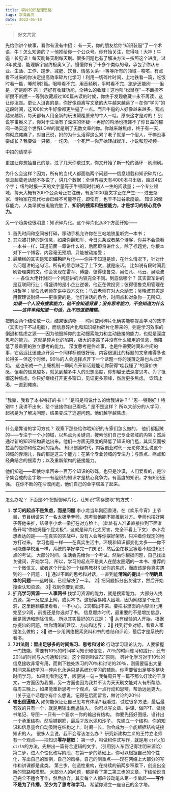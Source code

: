 ```yaml
---
title: 碎片知识整理思路
tags: 学海蠡测
date: 2022-05-18
---
```

> 好文共赏

先给你讲个故事，看你有没有中招：
有一天，你的朋友给你“知识装逼”了一个术语，牛！怎么知道的？－他推给你一个公众号。你开始关注，觉得哇！大神！牛逼！长见识！每天刷每天刷每天刷。很多问题也有了解决方法－按照这个进度，过3年就是、能理解宇宙终极奥义了。慢慢你有了十多个类似的号，承包了你从专业、生活、工作、跑步、减肥、饮食、情感关系·····等等所有的领域－咳咳，有点看不过来的你决定提高效率碎片化学习！利用一切碎片时间，上地铁看一篇，吃饭时看一篇，睡前刷2篇。眼睛看不完，用音频刷，平时看不完，跑步还能刷——但是，还是刷不 完！
还好有收藏功能，全特么的收藏！这也叫“松鼠症”－不断攒不断攒不断攒······等到收藏超过100篇未读的时候，你终于发现收藏＝永不再读，这让你沮丧。更让人沮丧的是，你好像距离写文章的大牛越来越远了－在你“学习”的这段时间，这100位大牛好像都更牛逼了一点。而且牛逼的人好像越来越多，观点越来越新，每天都有人用全新的玩法颠覆原来的牛人－哇，原来这才是对的！
别说宇宙奥义了，你对于生活有了深深的怀疑·····再好的鸡汤也掩饰不了你日益的郁闷－确实这个世界LOW的就是刷了无数文章的你。你越来越焦虑，终于有一天，你彻底瘫痪了，对自己说，妈的为什么活得这么累？老子就是一个俗人，干嘛没事要成长？我要做一只猪，一坨肉，一个死尸－你开始转战娱乐、小说和短视频···

中招的请举手

更加让你想抽自己的是，过了几天你歇过来，你又开始了新一轮的循环－刷刷刷。

为什么会这样？因为，所有的当代人都面临两个问题——信息超载和知识碎片化。信息超载老话题不多说了，讲几个数据：全世界每天有4000本书出版，超过4亿个字；
纽约时报一天的文字量等于牛顿同时代的人一生的阅读量；一个专业领域，每天大概有200个公众号正在注册，有近1000篇文字正在产生······
过去杂家、博物家在现代社会已经不可能存在，即使有，也干不过谷歌度娘。
知识的储存能力，人类早就被电脑完胜了，**知识的搜索和链接能力，才是学习的核心竞争力。**

另一个趋势也很明显：知识碎片化。这个碎片化从3个方面开始——

1. 首先时间和空间被打碎，移动手机允许你在三站地铁里听完一本书；
2. 其次被打碎的是信息，如果你翻知乎、今日头条或者某个博客，你并不会像看一本书一样，知道前面一章讲什么的，后面即将讲什么，除了标题党，你根本对下一个博客、内容毫无预期，只能被动接受；
3. 最糟糕的其实是知识**结构**碎片化——你并不知道是谁，在什么情况下，针对什么问题讲的这句话。所有的信息缺乏了上下文，就是废话。
   比如说有段时间我刷管理类的文，你会发现在雷军、傅盛、彼得德鲁克、吴伯凡、马云、吴晓波······各位大佬针对同一个问题讲的内容完全不同。到底信哪个？
   其实雷军讲的是互联网行业；傅盛讲的是小企业逆袭，他正在做投资；彼得德鲁克用管理在讲哲学；吴伯凡老师在讲中西方文化；马云老师在对大众励志；吴晓波其实是用管理谈财经——更重要的是，他们讲话的场合，时间点和对象你一无所知。***如果一个人没有搜索能力，他不会知道背景；没有思考能力，不会知道为什么——这样单纯知道一句话，比不知道更糟糕。***

把前面两个结论放一块，结果很清晰——时间空间碎片化确实能够提高学习的效率（其实也干不过电脑），而信息碎片化和知识结构碎片化带来的，则是学习效率的倒退和焦虑之源——因为他毁掉你的主动搜索能力和主动链接的能力，也就是深度思考的能力。
这就是碎片化的陷阱，极大的提高了并没有什么卵用的信息，而降低了最重要的独立思考的能力。
深度思考是件难事，也是件需要时间和空间的事，它远远比迅速点开另一个同样标题很好玩、内容很逗比的标题的文章难得多也长得多－但这个时候，90％的人会选择点开下一个话题一你的浅薄之路也从此开始。
这也形成一个上瘾机制－瞬间点开新话题能让你获得“哇我懂了”的廉价快感，但看的信息越多，就见到越多牛人的思想高度，你却越无法深度思考。为了抵御这种焦虑，你只好继续打开更多窗口，见证更多顶峰，然后更多焦虑。
饮鸩止渴，一直到瘫痪。

---

“我靠，我看了本书特好的书！”
“是吗是吗说什么的给我讲讲？”
“恩····特别好！特别牛！我讲不出来，给个链接你自己看吧。”
是不是这样？
所以大部分的人学习，起初是为了解决问题，结果变成了逃避问题。他们越学越焦虑。

---

什么是靠谱的学习方式？
观察下那些给你喂知识的专家们怎么做的。
他们都挺贼的——专注于一个小领域，以热点为关键词，搜索他们自己专业领域的内容；然后通过新的知识结构表达出来。他们一方面无限度的降低了知识的门槛，其实反而被拉高的是你和他之间的距离。
知识创富时代，内容创业时代－无论你怎么说这个领域的弄潮儿，靠的都是这三个能力：在某个专业领域的专注力；与热点、痛点和经典结合的搜索力；以及重新架构的链接能力。

他们知道——即使你拿回来一百万个知识的砂砾，也只是沙漠，人们爱看的，是沙子集合成的金字塔——有组织的知识才是核心竞争力。有高度的知识，才有知识压强。
在你不断的在沙漠闲逛，他们自己的金字塔盖了起来。

---

怎么办呢？
下面是3个把抵御碎片化，让知识“零存整取”的方式：

1. **学习的起点不是焦虑，而是问题**
   李小龙当年刚回香港，在《欢乐今宵》上节目，节目组请来了一名太极拳拳师，想考验他能不能推到对方。拳师也摆好架子等他来推，结果李小龙一拳打在对方脸上。（此处有人准备直接拉到下面准备开骂“你他妈懂个屁太极”，这就是碎片化太厉害，完全不看上下文）
   李小龙想表达的是——在真实的实战中，没有人会等你摆好架势，只冲着你规定的地方打过来。
   学习也是一样——在真实生活中，环境和知识都变化太多——你不可能像学校里一样，系统的学好学完一门知识，然后坐在教室等着不超过知识点的考试。
   大部分时间，生活会先给你一个考试，然后你根据问题，自己找出关键词，开始学习。
   所以，学习的起点不是某人在朋友圈晒的一本书、推荐的一个微信文、或者这个行业的一个经典教材引发你的焦虑，而应该是你真实遇到的一个问题：
   1⃣️ 通过不断的思考和对话，一直到能**清晰的提出一个明确具体的问题**——这时候，已经解决了一半。
   2⃣️ 把问题拆分出关键字，然后开始搜索认知资源。
   3⃣️ 找到你要到资源。
2. **扩充学习资源——人事网书**
   找学习资源的能力，就是搜索能力。
   大部分人找资源，第一反应是上网，或买本书。这很容易陷入困境，因为网络是个无底洞，这里翻翻那里看看，一不小心，2天都出不来。要把书里面的内容消化用完至少2周，前提还是你选对了书。
   信息爆炸时代，最重要的不是增加信息，而是筛选和删除信息。
   所以其实最好的方式是：
   1⃣️ 从有经验的人开始，根据你提出的问题，给你清晰的建议、方向和边界；
   2⃣️ 找到行业对标，看看人家是怎么做的；
   3⃣️ 进一步用网络搜索资料和书的总结和评论，最后才是系统的看书。
3. **721法则：留出足够多的时间练习、思考和讨论**
   行动学习理论认为，人要掌握一门技能，需要有10％的时间学习知识和信息，70％的时间练习和践行，还有20％的时间与人沟通和讨论。这个原则叫做721原则。
   碎片化学习对于10％的信息接收非常有用，而剩下独处练习的70％和讨论的20％，则需要留出大量时间来系统学习－碎片化永远只是系统化学习的辅助。你需要留出足够多整块时间学习。
   如果能看到这里，顺便说一句－我每周只写一篇不那么好读的干货文，一方面因为我懒，另一方面也因为我并不认为天天刷文能对人有所帮助，每周三晚上，如果能重新思考一个观点，做一点行动和思辨，帮助远远更大。（关于这个话题你有什么想说，记得在后面留言，做讨论的20％）
4. **输出倒逼输入**
   如何能保证让自己思考有体系?
   我看过、试过很多方法，最后最有效的只有一个，就是用输出倒逼输入。
   你可以写文章、讲课、做PPT、做读书笔记、导图······只有一个要求－你的输出有结构。
   你要先搭好图纸，设计出一个承重结构，然后铺钢筋，最后才放水泥和沙子。
   先建立一个结构，你的知识和信息量会自动吸附在结构之上。时间一长，你会成为一个能根据结构链接知识的人。
   很多人会说，我不会写该怎么办？
   研究新建构主义的王竹立老师有一个观点——把知识**零存整取**：
   第一步，叫做积件式写作，就是用 `ctrlc`加 `ctrlV`的方法，先拼出一篇符合逻辑的文字。（引用别人东西记得注明来源哈）
   第二步，进入个性化改写阶段，在第一步的基础上，你可以根据自己的个性化，写出自己的案例，自己的风格，自己的侧重点——现在网络上大部分的写作和讲课都是此类。
   第三步，创造性重构，在持续的前两步积累下，创造出全新的思路和模型。
   大部分人的问题，都是看了第二第三步的文章，下结论说自己完全不适合写作，然后放弃。其实每个人都应该动笔从第一步做起——**写作不是为了传播，至少为了思考和学习。**
   希望你建立一座自己的金字塔。
